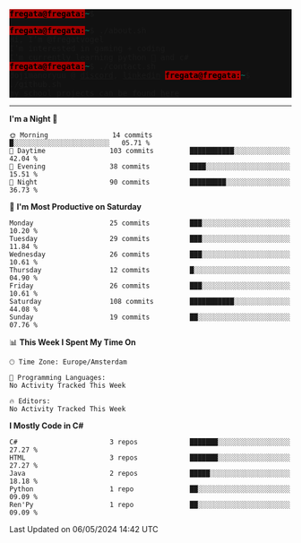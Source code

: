<div style="background-color: #111; font-family: monospace;"> 
<span style="color:#000; background-color:#A80000;"><b>fregata@fregata:</b></span><span style="color: #0C8773;">~</span>$ 
 
<span style="color:#000; background-color:#A80000;"><b>fregata@fregata:</b></span><span style="color: #0C8773;">~</span><span>$ ./about.sh <br/>
Hi, I’m @fregatvogel<br/>
I’m interested in gaming + coding<br/>
I’m currently learning python 🐍 and c#</span><br/>
<span style="color:#000; background-color:#A80000;"><b>fregata@fregata:</b></span><span style="color: #0C8773;">~</span><span>$ ./contact.sh <br/>
dojimanoryuu @ [discord](https://discord.com "please let me know that you found me on github"), [linkedin](https://www.linkedin.com/in/sonprakiki/)</span>
<span style="color:#000; background-color:#A80000;"><b>fregata@fregata:</b></span><span style="color: #0C8773;">~</span><span>$ ./github.sh <br/>
my school projects can be found [here](https://github.com/0974201)</span></div>

<!---
thunderedge/thunderedge is a ✨ special ✨ repository because its `README.md` (this file) appears on your GitHub profile.
You can click the Preview link to take a look at your changes.
--->
----
<!--START_SECTION:waka-->
**I'm a Night 🦉** 

```text
🌞 Morning                14 commits          █░░░░░░░░░░░░░░░░░░░░░░░░   05.71 % 
🌆 Daytime                103 commits         ███████████░░░░░░░░░░░░░░   42.04 % 
🌃 Evening                38 commits          ████░░░░░░░░░░░░░░░░░░░░░   15.51 % 
🌙 Night                  90 commits          █████████░░░░░░░░░░░░░░░░   36.73 % 
```
📅 **I'm Most Productive on Saturday** 

```text
Monday                   25 commits          ███░░░░░░░░░░░░░░░░░░░░░░   10.20 % 
Tuesday                  29 commits          ███░░░░░░░░░░░░░░░░░░░░░░   11.84 % 
Wednesday                26 commits          ███░░░░░░░░░░░░░░░░░░░░░░   10.61 % 
Thursday                 12 commits          █░░░░░░░░░░░░░░░░░░░░░░░░   04.90 % 
Friday                   26 commits          ███░░░░░░░░░░░░░░░░░░░░░░   10.61 % 
Saturday                 108 commits         ███████████░░░░░░░░░░░░░░   44.08 % 
Sunday                   19 commits          ██░░░░░░░░░░░░░░░░░░░░░░░   07.76 % 
```


📊 **This Week I Spent My Time On** 

```text
🕑︎ Time Zone: Europe/Amsterdam

💬 Programming Languages: 
No Activity Tracked This Week

🔥 Editors: 
No Activity Tracked This Week
```

**I Mostly Code in C#** 

```text
C#                       3 repos             ███████░░░░░░░░░░░░░░░░░░   27.27 % 
HTML                     3 repos             ███████░░░░░░░░░░░░░░░░░░   27.27 % 
Java                     2 repos             █████░░░░░░░░░░░░░░░░░░░░   18.18 % 
Python                   1 repo              ██░░░░░░░░░░░░░░░░░░░░░░░   09.09 % 
Ren'Py                   1 repo              ██░░░░░░░░░░░░░░░░░░░░░░░   09.09 % 
```




 Last Updated on 06/05/2024 14:42 UTC
<!--END_SECTION:waka-->
